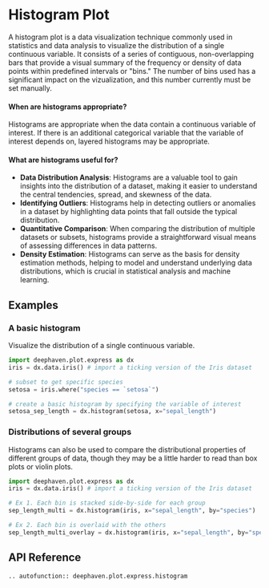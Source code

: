 # Histogram Plot

A histogram plot is a data visualization technique commonly used in statistics and data analysis to visualize the distribution of a single continuous variable. It consists of a series of contiguous, non-overlapping bars that provide a visual summary of the frequency or density of data points within predefined intervals or "bins." The number of bins used has a significant impact on the vizualization, and this number currently must be set manually.

#### When are histograms appropriate?

Histograms are appropriate when the data contain a continuous variable of interest. If there is an additional categorical variable that the variable of interest depends on, layered histograms may be appropriate.

#### What are histograms useful for?

- **Data Distribution Analysis**: Histograms are a valuable tool to gain insights into the distribution of a dataset, making it easier to understand the central tendencies, spread, and skewness of the data.
- **Identifying Outliers**: Histograms help in detecting outliers or anomalies in a dataset by highlighting data points that fall outside the typical distribution.
- **Quantitative Comparison**: When comparing the distribution of multiple datasets or subsets, histograms provide a straightforward visual means of assessing differences in data patterns.
- **Density Estimation**: Histograms can serve as the basis for density estimation methods, helping to model and understand underlying data distributions, which is crucial in statistical analysis and machine learning.

## Examples

### A basic histogram

Visualize the distribution of a single continuous variable.

```python order=setosa_sep_length,setosa,iris
import deephaven.plot.express as dx
iris = dx.data.iris() # import a ticking version of the Iris dataset

# subset to get specific species
setosa = iris.where("species == `setosa`")

# create a basic histogram by specifying the variable of interest
setosa_sep_length = dx.histogram(setosa, x="sepal_length")
```

### Distributions of several groups

Histograms can also be used to compare the distributional properties of different groups of data, though they may be a little harder to read than box plots or violin plots.

```python order=sep_length_multi,sep_length_multi_overlay,iris
import deephaven.plot.express as dx
iris = dx.data.iris() # import a ticking version of the Iris dataset

# Ex 1. Each bin is stacked side-by-side for each group
sep_length_multi = dx.histogram(iris, x="sepal_length", by="species")

# Ex 2. Each bin is overlaid with the others
sep_length_multi_overlay = dx.histogram(iris, x="sepal_length", by="species", barmode="overlay")
```

## API Reference
```{eval-rst}
.. autofunction:: deephaven.plot.express.histogram
```